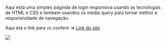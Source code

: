  Aqui está uma simples páginda de login responsiva usando as tecnologias de HTML e CSS e tambem usandos os media query para tornar melhor a responsividade de navegação.

<p>Aqui etá o link para vc conferir => <a href="https://victorweb123.github.io/pagina-login/">Link do site</a></p>


<img src="images/pagina-login/login01.png">